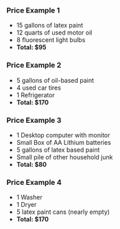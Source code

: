 ### Price Example 1

* 15 gallons of latex paint
* 12 quarts of used motor oil
* 8 fluorescent light bulbs
* **Total: $95**

### Price Example 2

* 5 gallons of oil-based paint
* 4 used car tires
* 1 Refrigerator
* **Total: $170**

### Price Example 3

* 1 Desktop computer with monitor
* Small Box of AA Lithium batteries
* 5 gallons of latex based paint
* Small pile of other household junk
* **Total: $80**

### Price Example 4

* 1 Washer
* 1 Dryer
* 5 latex paint cans (nearly empty)
* **Total: $170**
